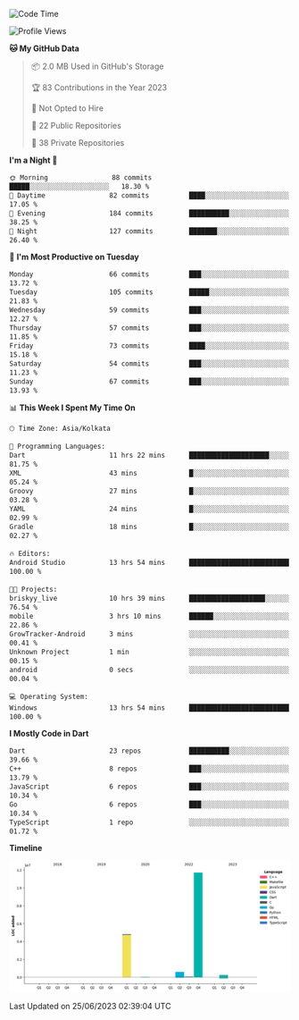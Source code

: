<!--START_SECTION:waka-->
![Code Time](http://img.shields.io/badge/Code%20Time-787%20hrs%2050%20mins-blue)

![Profile Views](http://img.shields.io/badge/Profile%20Views-9-blue)

**🐱 My GitHub Data** 

> 📦 2.0 MB Used in GitHub's Storage 
 > 
> 🏆 83 Contributions in the Year 2023
 > 
> 🚫 Not Opted to Hire
 > 
> 📜 22 Public Repositories 
 > 
> 🔑 38 Private Repositories 
 > 
**I'm a Night 🦉** 

```text
🌞 Morning                88 commits          █████░░░░░░░░░░░░░░░░░░░░   18.30 % 
🌆 Daytime                82 commits          ████░░░░░░░░░░░░░░░░░░░░░   17.05 % 
🌃 Evening                184 commits         ██████████░░░░░░░░░░░░░░░   38.25 % 
🌙 Night                  127 commits         ███████░░░░░░░░░░░░░░░░░░   26.40 % 
```
📅 **I'm Most Productive on Tuesday** 

```text
Monday                   66 commits          ███░░░░░░░░░░░░░░░░░░░░░░   13.72 % 
Tuesday                  105 commits         █████░░░░░░░░░░░░░░░░░░░░   21.83 % 
Wednesday                59 commits          ███░░░░░░░░░░░░░░░░░░░░░░   12.27 % 
Thursday                 57 commits          ███░░░░░░░░░░░░░░░░░░░░░░   11.85 % 
Friday                   73 commits          ████░░░░░░░░░░░░░░░░░░░░░   15.18 % 
Saturday                 54 commits          ███░░░░░░░░░░░░░░░░░░░░░░   11.23 % 
Sunday                   67 commits          ███░░░░░░░░░░░░░░░░░░░░░░   13.93 % 
```


📊 **This Week I Spent My Time On** 

```text
🕑︎ Time Zone: Asia/Kolkata

💬 Programming Languages: 
Dart                     11 hrs 22 mins      ████████████████████░░░░░   81.75 % 
XML                      43 mins             █░░░░░░░░░░░░░░░░░░░░░░░░   05.24 % 
Groovy                   27 mins             █░░░░░░░░░░░░░░░░░░░░░░░░   03.28 % 
YAML                     24 mins             █░░░░░░░░░░░░░░░░░░░░░░░░   02.99 % 
Gradle                   18 mins             █░░░░░░░░░░░░░░░░░░░░░░░░   02.27 % 

🔥 Editors: 
Android Studio           13 hrs 54 mins      █████████████████████████   100.00 % 

🐱‍💻 Projects: 
briskyy_live             10 hrs 39 mins      ███████████████████░░░░░░   76.54 % 
mobile                   3 hrs 10 mins       ██████░░░░░░░░░░░░░░░░░░░   22.86 % 
GrowTracker-Android      3 mins              ░░░░░░░░░░░░░░░░░░░░░░░░░   00.41 % 
Unknown Project          1 min               ░░░░░░░░░░░░░░░░░░░░░░░░░   00.15 % 
android                  0 secs              ░░░░░░░░░░░░░░░░░░░░░░░░░   00.04 % 

💻 Operating System: 
Windows                  13 hrs 54 mins      █████████████████████████   100.00 % 
```

**I Mostly Code in Dart** 

```text
Dart                     23 repos            ██████████░░░░░░░░░░░░░░░   39.66 % 
C++                      8 repos             ███░░░░░░░░░░░░░░░░░░░░░░   13.79 % 
JavaScript               6 repos             ███░░░░░░░░░░░░░░░░░░░░░░   10.34 % 
Go                       6 repos             ███░░░░░░░░░░░░░░░░░░░░░░   10.34 % 
TypeScript               1 repo              ░░░░░░░░░░░░░░░░░░░░░░░░░   01.72 % 
```



**Timeline**

![Lines of Code chart](https://raw.githubusercontent.com/shamith16/shamith16/main/assets/bar_graph.png)


 Last Updated on 25/06/2023 02:39:04 UTC
<!--END_SECTION:waka-->

